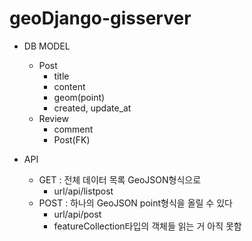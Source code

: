 # geoDjango-gisserver

- DB MODEL

  - Post
    - title
    - content
    - geom(point)
    - created, update_at
  - Review
    - comment
    - Post(FK)

- API
  - GET : 전체 데이터 목록 GeoJSON형식으로
    - url/api/listpost
  - POST : 하나의 GeoJSON point형식을 올릴 수 있다
    - url/api/post
    - featureCollection타입의 객체들 읽는 거 아직 못함

